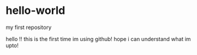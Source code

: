 # hello-world
my first repository

hello !! this is the first time im using github! hope i can understand what im  upto!
